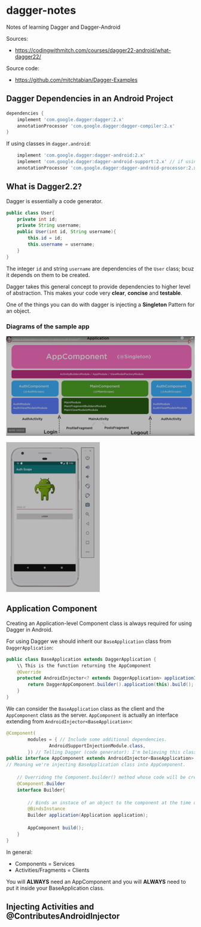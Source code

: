 # dagger-notes
Notes of learning Dagger and Dagger-Android

Sources:
  * https://codingwithmitch.com/courses/dagger22-android/what-dagger22/

Source code:
  * https://github.com/mitchtabian/Dagger-Examples

## Dagger Dependencies in an Android Project
```Groovy
dependencies {
    implement 'com.google.dagger:dagger:2.x'
    annotationProcessor 'com.google.dagger:dagger-compiler:2.x'
}
```
If using classes in `dagger.android`:
```Groovy
    implement 'com.google.dagger:dagger-android:2.x'
    implement 'com.google.dagger:dagger-android-support:2.x' // if using support libraries
    annotationProcessor 'com.google.dagger:dagger-android-processor:2.x'
```

## What is Dagger2.2?
Dagger is essentially a code generator.

```Java
public class User{
    private int id;
    private String username;
    public User(int id, String username){
        this.id = id;
        this.username = username;
    }
}
```
The integer `id` and string `username` are dependencies of the `User` class; bcuz it depends on them to be created.

Dagger takes this general concept to provide dependencies to higher level of abstraction. This makes your code very **clear**, **concise** and **testable**.

One of the things you can do with dagger is injecting a **Singleton** Pattern for an object.

### Diagrams of the sample app
![diagram-of-the-sample-app.png](diagram-of-the-sample-app.png)

<img src="auth-component-lifetime.png" height="400px">

## Application Component
Creating an Application-level Component class is always required for using Dagger in Android.

For using Dagger we should inherit our `BaseApplication` class from `DaggerApplication`:
```Java
public class BaseApplication extends DaggerApplication {
    \\ This is the function returning the AppComponent
    @Override
    protected AndroidInjector<? extends DaggerApplication> applicationInjector() {
        return DaggerAppComponent.builder().application(this).build();
    }
}
```
We can consider the `BaseApplication` class as the client and the `AppComponent` class as the server.
`AppComponent` is actually an interface extending from `AndroidInjector<BaseApplication>`:
```Java
@Component(
        modules = { // Include some additional dependencies.
                AndroidSupportInjectionModule.class,
        }) // Telling Dagger (code generator): I'm believing this class as a component class
public interface AppComponent extends AndroidInjector<BaseApplication> { // in Android we should extend from AndroidInjector
// Meaning we're injecting BaseApplication class into AppComponent.

    // Overridong the Component.builder() method whose code will be created by Dagger from Builder interface.
    @Component.Builder
    interface Builder{

        // Binds an instace of an object to the component at the time of construction.
        @BindsInstance
        Builder application(Application application);

        AppComponent build();
    }
}

```

In general:
  * Components = Services
  * Activities/Fragments = Clients

You will **ALWAYS** need an AppComponent and you will **ALWAYS** need to put it inside your BaseApplication class.

## Injecting Activities and @ContributesAndroidInjector
